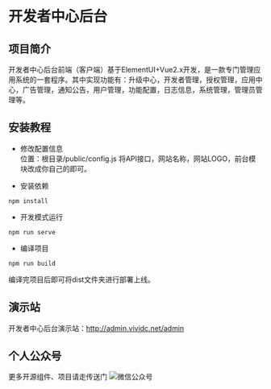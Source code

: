 # 开发者中心后台
## 项目简介
开发者中心后台前端（客户端）基于ElementUI+Vue2.x开发，是一款专门管理应用系统的一套程序。其中实现功能有：升级中心，开发者管理，授权管理，应用中心，广告管理，通知公告，用户管理，功能配置，日志信息，系统管理，管理员管理等。

## 安装教程
- 修改配置信息  
位置：根目录/public/config.js
将API接口，网站名称，网站LOGO，前台模块改成你自己的即可。

- 安装依赖 
```
npm install
```

- 开发模式运行
```
npm run serve
```

- 编译项目
```
npm run build
```
编译完项目后即可将dist文件夹进行部署上线。

## 演示站
开发者中心后台演示站：http://admin.vividc.net/admin

## 个人公众号
更多开源组件、项目请走传送门
![微信公众号](https://www.yundaohang.net/tuoguan/wx.png "个人公众号")
